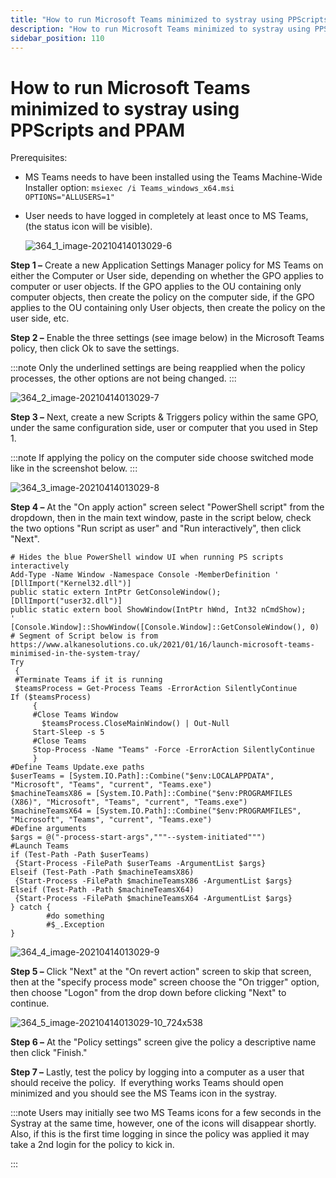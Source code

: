 ```yaml
---
title: "How to run Microsoft Teams minimized to systray using PPScripts and PPAM"
description: "How to run Microsoft Teams minimized to systray using PPScripts and PPAM"
sidebar_position: 110
---
```


# How to run Microsoft Teams minimized to systray using PPScripts and PPAM

Prerequisites:

- MS Teams needs to have been installed using the Teams Machine-Wide Installer option:
  `msiexec /i Teams_windows_x64.msi OPTIONS="ALLUSERS=1"`
- User needs to have logged in completely at least once to MS Teams, (the status icon will be
  visible).

  ![364_1_image-20210414013029-6](../assets/364_1_image-20210414013029-6.webp)

**Step 1 –** Create a new Application Settings Manager policy for MS Teams on either the Computer or
User side, depending on whether the GPO applies to computer or user objects. If the GPO applies to
the OU containing only computer objects, then create the policy on the computer side, if the GPO
applies to the OU containing only User objects, then create the policy on the user side, etc.

**Step 2 –** Enable the three settings (see image below) in the Microsoft Teams policy, then click
Ok to save the settings.

:::note
Only the underlined settings are being reapplied when the policy processes, the other
options are not being changed.
:::


![364_2_image-20210414013029-7](../assets/364_2_image-20210414013029-7.webp)

**Step 3 –** Next, create a new Scripts & Triggers policy within the same GPO, under the same
configuration side, user or computer that you used in Step 1.

:::note
If applying the policy on the computer side choose switched mode like in the screenshot
below.
:::


![364_3_image-20210414013029-8](../assets/579_1_image-20190918135807-1.webp)

**Step 4 –** At the "On apply action" screen select "PowerShell script" from the dropdown, then in
the main text window, paste in the script below, check the two options "Run script as user" and "Run
interactively", then click "Next".

```
# Hides the blue PowerShell window UI when running PS scripts interactively
Add-Type -Name Window -Namespace Console -MemberDefinition '
[DllImport("Kernel32.dll")]
public static extern IntPtr GetConsoleWindow();
[DllImport("user32.dll")]
public static extern bool ShowWindow(IntPtr hWnd, Int32 nCmdShow);
'
[Console.Window]::ShowWindow([Console.Window]::GetConsoleWindow(), 0)
# Segment of Script below is from https://www.alkanesolutions.co.uk/2021/01/16/launch-microsoft-teams-minimised-in-the-system-tray/
Try
 {
 #Terminate Teams if it is running
 $teamsProcess = Get-Process Teams -ErrorAction SilentlyContinue
If ($teamsProcess)
     {
     #Close Teams Window
       $teamsProcess.CloseMainWindow() | Out-Null
     Start-Sleep -s 5
     #Close Teams 
     Stop-Process -Name "Teams" -Force -ErrorAction SilentlyContinue
     }
#Define Teams Update.exe paths      
$userTeams = [System.IO.Path]::Combine("$env:LOCALAPPDATA", "Microsoft", "Teams", "current", "Teams.exe")
$machineTeamsX86 = [System.IO.Path]::Combine("$env:PROGRAMFILES (X86)", "Microsoft", "Teams", "current", "Teams.exe")
$machineTeamsX64 = [System.IO.Path]::Combine("$env:PROGRAMFILES", "Microsoft", "Teams", "current", "Teams.exe")     
#Define arguments
$args = @("-process-start-args","""--system-initiated""")
#Launch Teams
if (Test-Path -Path $userTeams)
 {Start-Process -FilePath $userTeams -ArgumentList $args}
Elseif (Test-Path -Path $machineTeamsX86)
 {Start-Process -FilePath $machineTeamsX86 -ArgumentList $args}
Elseif (Test-Path -Path $machineTeamsX64)
 {Start-Process -FilePath $machineTeamsX64 -ArgumentList $args}
} catch {
        #do something
        #$_.Exception
}

```

![364_4_image-20210414013029-9](../assets/364_4_image-20210414013029-9.webp)

**Step 5 –** Click "Next" at the "On revert action" screen to skip that screen, then at the "specify
process mode" screen choose the "On trigger" option, then choose "Logon" from the drop down before
clicking "Next" to continue.

![364_5_image-20210414013029-10_724x538](../assets/364_5_image-20210414013029-10_724x538.webp)

**Step 6 –** At the "Policy settings" screen give the policy a descriptive name then click "Finish."

**Step 7 –** Lastly, test the policy by logging into a computer as a user that should receive the
policy.  If everything works Teams should open minimized and you should see the MS Teams icon in the
systray.

:::note
Users may initially see two MS Teams icons for a few seconds in the Systray at the same
time, however, one of the icons will disappear shortly. Also, if this is the first time logging in
since the policy was applied it may take a 2nd login for the policy to kick in.

:::
